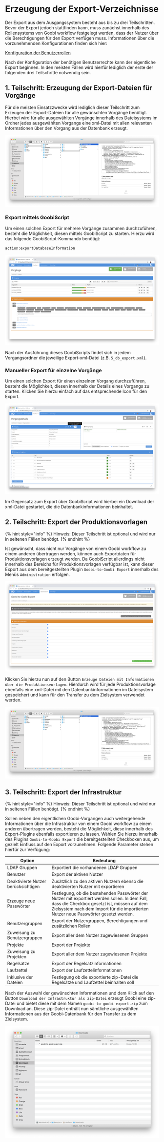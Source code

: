 # Erzeugung der Export-Verzeichnisse

Der Export aus dem Ausgangssystem besteht aus bis zu drei Teilschritten. Bevor der Export jedoch stattfinden kann, muss zunächst innerhalb des Rollensystems von Goobi workflow festgelegt werden, dass der Nutzer über die Berechtigungen für den Export verfügen muss. Informationen über die vorzunehmenden Konfigurationen finden sich hier:

[Konfiguration der Benutzerrollen](installation.md)

Nach der Konfiguration der benötigen Benutzerrechte kann der eigentliche Export beginnen. In den meisten Fällen wird hierfür lediglich der erste der folgenden drei Teilschritte notwendig sein.

## 1. Teilschritt: Erzeugung der Export-Dateien für Vorgänge

Für die meisten Einsatzzwecke wird lediglich dieser Teilschritt zum Erzeugen der Export-Dateien für alle gewünschten Vorgänge benötigt. Hierbei wird für alle ausgewählten Vorgänge innerhalb des Dateisystems im Ordner jedes ausgewählten Vorgangs eine xml-Datei mit allen relevanten Informationen über den Vorgang aus der Datenbank erzeugt.

![Exportierte xml-Datei innerhalb eines Vorgangsordners](../../.gitbook/assets/goobi-to-goobi-export-filesystem-processes.png)

### Export mittels GoobiScript

Um einen solchen Export für mehrere Vorgänge zusammen durchzuführen, besteht die Möglichkeit, diesen mittels GoobiScript zu starten. Hierzu wird das folgende GoobiScript-Kommando benötigt:

```
action:exportDatabaseInformation
```

![Aufrufen des Exports mittels GoobiScript](../../.gitbook/assets/goobi-to-goobi-export-goobiscript_de.png)

Nach der Ausführung dieses GoobiScripts findet sich in jedem Vorgangsordner die jeweilige Export-xml-Datei (z.B. `5_db_export.xml`).

### Manueller Export für einzelne Vorgänge

Um einen solchen Export für einen einzelnen Vorgang durchzuführen, besteht die Möglichkeit, diesen innerhalb der Details eines Vorgangs zu starten. Klicken Sie hierzu einfach auf das entsprechende Icon für den Export.

![Vorgangsdetails mit dem Icon für den Export der Daten in eine zip-Datei](../../.gitbook/assets/goobi-to-goobi-export-single_de.png)

Im Gegensatz zum Export über GoobiScript wird hierbei ein Download der xml-Datei gestartet, die die Datenbankinformationen beinhaltet.

## 2. Teilschritt: Export der Produktionsvorlagen

{% hint style="info" %}
Hinweis: Dieser Teilschritt ist optional und wird nur in seltenen Fällen benötigt.
{% endhint %}

Ist gewünscht, dass nicht nur Vorgänge von einem Goobi workflow zu einem anderen übertragen werden, können auch Exportdaten für Produktionsvorlagen erzeugt werden. Da GoobiScript allerdings nicht innerhalb des Bereichs für Produktionsvorlagen verfügbar ist, kann dieser Export aus dem bereitgestellten Plugin `Goobi-to-Goobi Export` innerhalb des Menüs `Administration` erfolgen.

![Nutzeroberfläche des Plugins Goobi-to-Goobi Export](../../.gitbook/assets/goobi-to-goobi-export_de.png)

Klicken Sie hierzu nun auf den Button `Erzeuge Dateien mit Informationen über die Produktionsvorlagen`. Hierdurch wird für jede Produktionsvorlage ebenfalls eine xml-Datei mit den Datenbankinformationen im Dateisystem gespeichert und kann für den Transfer zu dem Zielsystem verwendet werden.

![Exportierte xml-Datei innerhalb des Ordners einer Produktionsvorlage](../../.gitbook/assets/goobi-to-goobi-export-filesystem-templates.png)

## 3. Teilschritt: Export der Infrastruktur

{% hint style="info" %}
Hinweis: Dieser Teilschritt ist optional und wird nur in seltenen Fällen benötigt.
{% endhint %}

Sollen neben den eigentlichen Goobi-Vorgängen auch weitergehende Informationen über die Infrastruktur von einem Goobi workflow zu einem anderen übertragen werden, besteht die Möglichkeit, diese innerhalb des Export-Plugins ebenfalls exportieren zu lassen. Wählen Sie hierzu innerhalb des Plugins `Goobi-to-Goobi Export` die bereitgestellten Checkboxen aus, um gezielt Einfluss auf den Export vorzunehmen. Folgende Parameter stehen hierfür zur Verfügung:

Option                         | Bedeutung
-------------------------------|------------------
LDAP Gruppen                   | Exportiert die vorhandenen LDAP Gruppen
Benutzer                       | Export der aktiven Nutzer
Deaktivierte Nutzer berücksichtigen | Zusätzlich zu den aktiven Nutzern ebenso die deaktivierten Nutzer mit exportieren
Erzeuge neue Passwörter       | Festlegung, ob die bestehenden Passwörter der Nutzer mit exportiert werden sollen. In dem Fall, dass die Checkbox gesetzt ist, müssen auf dem Zielsystem nach dem Import für die importierten Nutzer neue Passwörter gesetzt werden.
Benutzergruppen                | Export der Nutzergruppen, Berechtigungen und zusätzlichen Rollen
Zuweisung zu Benutzergruppen | Export aller dem Nutzer zugewiesenen Gruppen
Projekte                       | Export der Projekte
Zuweisung zu Projekten         | Export aller dem Nutzer zugewiesenen Projekte
Regelsätze                     | Export der Regelsatzinformationen
Laufzettel                     | Export der Laufzettelinformationen
Inklusive der Dateien              | Festlegung ob die exportierte zip-Datei die Regelsätze und Laufzettel beinhalten soll

Nach der Auswahl der gewünschten Informationen und dem Klick auf den Button `Download der Infrastruktur als zip-Datei` erzeugt Goobi eine zip-Datei und bietet diese mit dem Namen `goobi-to-goobi-export.zip` zum Download an. Diese zip-Datei enthält nun sämtliche ausgewählten Informationen aus der Goobi-Datenbank für den Transfer zu dem Zielsystem.

![Heruntergeladene zip-Datei mit Informationen über die Infrastruktur](../../.gitbook/assets/goobi-to-goobi-export-filesystem-zip.png)
